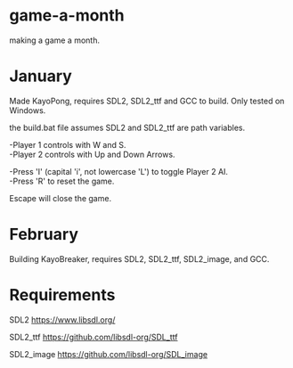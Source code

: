 # game-a-month
making a game a month.

# January
Made KayoPong, requires SDL2, SDL2_ttf and GCC to build. Only tested on Windows.

the build.bat file assumes SDL2 and SDL2_ttf are path variables.

-Player 1 controls with W and S.  
-Player 2 controls with Up and Down Arrows.

-Press 'I' (capital 'i', not lowercase 'L') to toggle Player 2 AI.  
-Press 'R' to reset the game.

Escape will close the game.

# February
Building KayoBreaker, requires SDL2, SDL2_ttf, SDL2_image, and GCC.


# Requirements
SDL2 https://www.libsdl.org/

SDL2_ttf https://github.com/libsdl-org/SDL_ttf

SDL2_image https://github.com/libsdl-org/SDL_image
